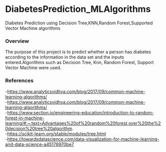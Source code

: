 # DiabetesPrediction_MLAlgorithms
Diabetes Prediction using Decision Tree,KNN,Random Forest,Supported Vector Machine algorithms


### Overview 
The purpose of this project is to predict whether a person has diabetes according to the information in the data set and the inputs entered.Algorithms such as 
Decision Tree, Knn, Random Forest, Support Vector Machine were used.

###  References
-https://www.analyticsvidhya.com/blog/2017/09/common-machine-learning-algorithms/ <br>
-https://www.analyticsvidhya.com/blog/2017/09/common-machine-learning-algorithms/ <br>
-https://www.section.io/engineering-education/introduction-to-random-forest-in-machine-learning/#:~:text=Advantages%20of%20random%20forest,over%20the%20decision%20tree%20algorithm. <br>
-https://scikit-learn.org/stable/modules/tree.html <br>
-https://towardsdatascience.com/data-visualization-for-machine-learning-and-data-science-a45178970be7 <br>
